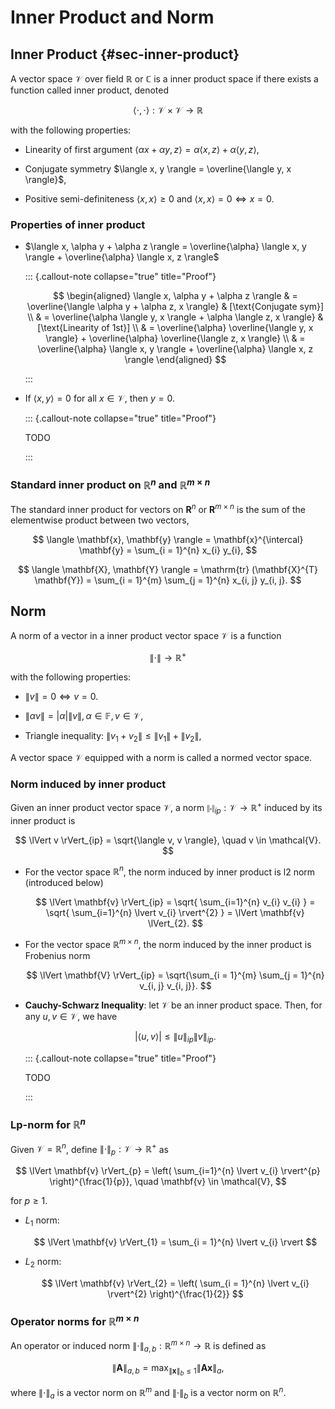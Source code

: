 # Inner Product and Norm

## Inner Product {#sec-inner-product}

A vector space $\mathcal{V}$ over field $\mathbb{R}$ or $\mathbb{C}$ is a inner product space if there exists a function called inner product, denoted 

$$
\langle \cdot, \cdot \rangle: \mathcal{V} \times \mathcal{V} \to \mathbb{R}
$$

with the following properties:

- Linearity of first argument $\langle \alpha x + \alpha y, z \rangle = \alpha \langle x, z \rangle + \alpha \langle y, z \rangle$,

- Conjugate symmetry $\langle x, y \rangle = \overline{\langle y, x \rangle}$,

- Positive semi-definiteness $\langle x, x \rangle \geq 0$ and $\langle x, x \rangle = 0 \iff x = 0$.

### Properties of inner product

- $\langle x, \alpha y + \alpha z \rangle = \overline{\alpha} \langle x, y \rangle + \overline{\alpha} \langle x, z \rangle$

  ::: {.callout-note collapse="true" title="Proof"}
    
    $$
    \begin{aligned}
    \langle x, \alpha y + \alpha z \rangle 
    & = \overline{\langle \alpha y + \alpha z, x \rangle}
    & [\text{Conjugate sym}]
    \\
    & = \overline{\alpha \langle y, x \rangle + \alpha \langle z, x \rangle}
    & [\text{Linearity of 1st}]
    \\
    & = \overline{\alpha} \overline{\langle y, x \rangle} + \overline{\alpha} \overline{\langle z, x \rangle}
    \\
    & = \overline{\alpha} \langle x, y \rangle + \overline{\alpha} \langle x, z \rangle
    \end{aligned}
    $$

  :::

- If $\langle x, y \rangle = 0$ for all $x \in \mathcal{V}$, 
    then $y = 0$.
    
  ::: {.callout-note collapse="true" title="Proof"}
    
    TODO

  :::

### Standard inner product on $\mathbb{R}^{n}$ and $\mathbb{R}^{m \times n}$

The standard inner product for vectors on $\mathbf{R}^{n}$ or $\mathbf{R}^{m \times n}$ is the sum of the elementwise product between two vectors,

$$
\langle \mathbf{x}, \mathbf{y} \rangle = \mathbf{x}^{\intercal} \mathbf{y} = \sum_{i = 1}^{n} x_{i} y_{i},
$$

$$
\langle \mathbf{X}, \mathbf{Y} \rangle = \mathrm{tr} (\mathbf{X}^{T} \mathbf{Y}) = \sum_{i = 1}^{m} \sum_{j = 1}^{n} x_{i, j} y_{i, j}.
$$

## Norm

A norm of a vector in a inner product vector space $\mathcal{V}$ is a function 

$$
\lVert \cdot \rVert \to \mathbb{R}^{+} 
$$

with the following properties:

- $\lVert v \rVert = 0 \iff v = 0$.

- $\lVert \alpha v \rVert = \lvert \alpha \rvert \lVert v \rVert, \alpha \in \mathbb{F}, v \in \mathcal{V}$,

- Triangle inequality: $\lVert v_{1} + v_{2} \rVert \leq \lVert v_{1} \rVert + \lVert v_{2} \rVert$,

A vector space $\mathcal{V}$ equipped with a norm is called a normed vector space.

### Norm induced by inner product

Given an inner product vector space $\mathcal{V}$, 
a norm $\lVert \cdot \rVert_{ip}: \mathcal{V} \to \mathbb{R}^{+}$ induced by its inner product is 

$$
\lVert v \rVert_{ip} = \sqrt{\langle v, v \rangle}, \quad v \in \mathcal{V}.
$$

- For the vector space $\mathbb{R}^{n}$, the norm induced by inner product is l2 norm (introduced below)

    $$
    \lVert \mathbf{v} \rVert_{ip} = \sqrt{ \sum_{i=1}^{n} v_{i} v_{i} } = \sqrt{ \sum_{i=1}^{n} \lvert v_{i} \rvert^{2} } = \lVert \mathbf{v} \lVert_{2}.
    $$
    
- For the vector space $\mathbb{R}^{m \times n}$, the norm induced by the inner product is Frobenius norm

    $$
    \lVert \mathbf{V} \rVert_{ip} = \sqrt{\sum_{i = 1}^{m} \sum_{j = 1}^{n} v_{i, j} v_{i, j}}.
    $$

- **Cauchy-Schwarz Inequality**: let $\mathcal{V}$ be an inner product space.
    Then, for any $u, v \in \mathcal{V}$, we have 

    $$ 
    \lvert \langle u, v \rangle \rvert \leq \lVert u \rVert_{ip} \lVert v \rVert_{ip}.
    $$

  ::: {.callout-note collapse="true" title="Proof"}

  TODO

  :::

### Lp-norm for $\mathbb{R}^{n}$

Given $\mathcal{V} = \mathbb{R}^{n}$, 
define $\lVert \cdot \rVert_{p}: \mathcal{V} \to \mathbb{R}^{+}$ as 

$$
\lVert \mathbf{v} \rVert_{p} = \left(
    \sum_{i=1}^{n} \lvert v_{i} \rvert^{p} 
\right)^{\frac{1}{p}}, \quad \mathbf{v} \in \mathcal{V},
$$

for $p \geq 1$.

- $L_{1}$ norm: 

    $$
    \lVert \mathbf{v} \rVert_{1} = \sum_{i = 1}^{n} \lvert v_{i} \rvert
    $$

- $L_{2}$ norm:

    $$
    \lVert \mathbf{v} \rVert_{2} = \left( \sum_{i = 1}^{n} \lvert v_{i} \rvert^{2} \right)^{\frac{1}{2}}
    $$

### Operator norms for $\mathbb{R}^{m \times n}$

An operator or induced norm $\lVert \cdot \rVert_{a, b}: \mathbb{R}^{m \times n} \to \mathbb{R}$ is defined as 

$$
\lVert \mathbf{A} \rVert_{a, b} = \max_{\lVert \mathbf{x} \rVert_{b} \leq 1} \lVert \mathbf{A} \mathbf{x} \rVert_{a},
$$

where $\lVert \cdot \rVert_{a}$ is a vector norm on $\mathbb{R}^{m}$ and $\lVert \cdot \rVert_{b}$ is a vector norm on $\mathbb{R}^{n}$.